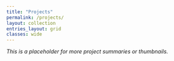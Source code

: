 ```yaml
---
title: "Projects"
permalink: /projects/
layout: collection
entries_layout: grid
classes: wide
---
```

*This is a placeholder for more project summaries or thumbnails.*
